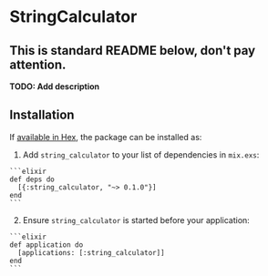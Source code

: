 # StringCalculator

## This is standard README below, don't pay attention.

**TODO: Add description**

## Installation

If [available in Hex](https://hex.pm/docs/publish), the package can be installed as:

  1. Add `string_calculator` to your list of dependencies in `mix.exs`:

    ```elixir
    def deps do
      [{:string_calculator, "~> 0.1.0"}]
    end
    ```

  2. Ensure `string_calculator` is started before your application:

    ```elixir
    def application do
      [applications: [:string_calculator]]
    end
    ```

